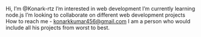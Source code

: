 Hi, I’m @Konark-rtz
I’m interested in web development
I’m currently learning node.js
I’m looking to collaborate on different web development projects
 How to reach me - konarkkumar456@gmail.com
 I am a person who would include all his projects from worst to best.

<!---
Konark-rtz/Konark-rtz is a ✨ special ✨ repository because its `README.md` (this file) appears on your GitHub profile.
You can click the Preview link to take a look at your changes.
--->
